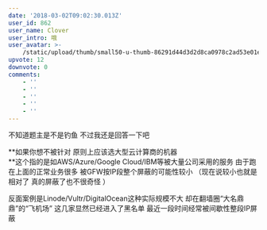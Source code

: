 ```yaml
---
date: '2018-03-02T09:02:30.013Z'
user_id: 862
user_name: Clover
user_intro: 哦
user_avatar: >-
    /static/upload/thumb/small50-u-thumb-86291d44d3d2d8ca0978c2ad53e01e032f0bdee83ee.png
upvote: 12
downvote: 0
comments:
    - ''
    - ''
    - ''
    - ''
    - ''
---
```


不知道题主是不是钓鱼 不过我还是回答一下吧

**如果你想不被针对 原则上应该选大型云计算商的机器  
**这个指的是如AWS/Azure/Google Cloud/IBM等被大量公司采用的服务 由于跑在上面的正常业务很多 被GFW按IP段整个屏蔽的可能性较小 （现在说较小也就是相对了 真的屏蔽了也不很奇怪 ）  

反面案例是Linode/Vultr/DigitalOcean这种实际规模不大 却在翻墙圈“大名鼎鼎”的“飞机场” 这几家显然已经进入了黑名单 最近一段时间经常被间歇性整段IP屏蔽

